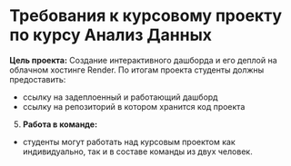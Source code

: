 # Требования к курсовому проекту по курсу Анализ Данных

**Цель проекта:** Создание интерактивного дашборда и его деплой на облачном хостинге Render. По итогам проекта студенты должны предоставить:  
* ссылку на задеплоенный и работающий дашборд
* ссылку на репозиторий в котором хранится код проекта

5. **Работа в команде:**
* студенты могут работать над курсовым проектом как индивидуально, так и в составе команды из двух человек.
